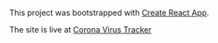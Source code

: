 This project was bootstrapped with [Create React App](https://github.com/facebook/create-react-app).

The site is live at [Corona Virus Tracker](https://react-corona-virus-tracker.netlify.app/)
